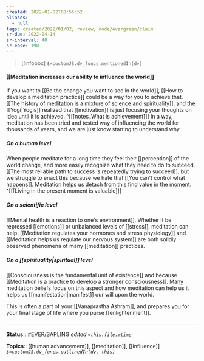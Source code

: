 ```yaml
---
created: 2022-01-02T08:55:52 
aliases:
  - null
tags: created/2022/01/02, review, node/evergreen/claim
sr-due: 2022-04-14
sr-interval: 48
sr-ease: 190
---
```

> [!infobox]
`$=customJS.dv_funcs.mentionedIn(dv)`

#### [[Meditation increases our ability to influence the world]] 

If you want to [[Be the change you want to see in the world]], 
[[How to develop a meditation practice]] could be a way for you to achieve that. 
[[The history of meditation is a mixture of science and spirituality]], and 
the [[Yogi|Yogis]] realized that [[motivation]] is just focusing your thoughts on idea until it is achieved.
^[[[notes_What is achievement]]]
In a way, meditation has been tried and tested way of influencing the world for thousands of years, and we are just know starting to understand why.

##### On a human level

When people meditate for a long time they feel their [[perception]] of the world change,
and more easily recognize what they need to do to succeed.
[[The most reliable path to success is repeatedly trying to succeed]], but we struggle to enact this because we hate that [[You can't control what happens]].
Meditation helps us detach from this find value in the moment.
^[[[Living in the present moment is valuable]]]

##### On a scientific level

[[Mental health is a reaction to one's environment]].
Whether it be repressed [[emotions]] or unbalanced levels of [[stress]], meditation can help.
[[Meditation regulates your hormones and stress physiology]] and [[Meditation helps us regulate our nervous system]] are both solidly observed phenomena of many [[meditation]] practices.

##### On a [[spirituality|spiritual]] level

[[Consciousness is the fundamental unit of existence]] and because [[Meditation is a practice to develop a stronger consciousness]].
Many meditation beliefs focus on this aspect and how meditation can help us it helps us [[manifestation|manifest]] our will upon the world.

This is often a part of your [[Vanaprastha Ashram]], and prepares you for your final stage of life where you purse [[enlightenment]].

### <hr class="footnote"/>

**Status**:: #EVER/SAPLING 
*edited `=this.file.mtime`*

**Topics**:: [[human advancement]], [[meditation]], [[influence]]
*`$=customJS.dv_funcs.outlinedIn(dv, this)`*
